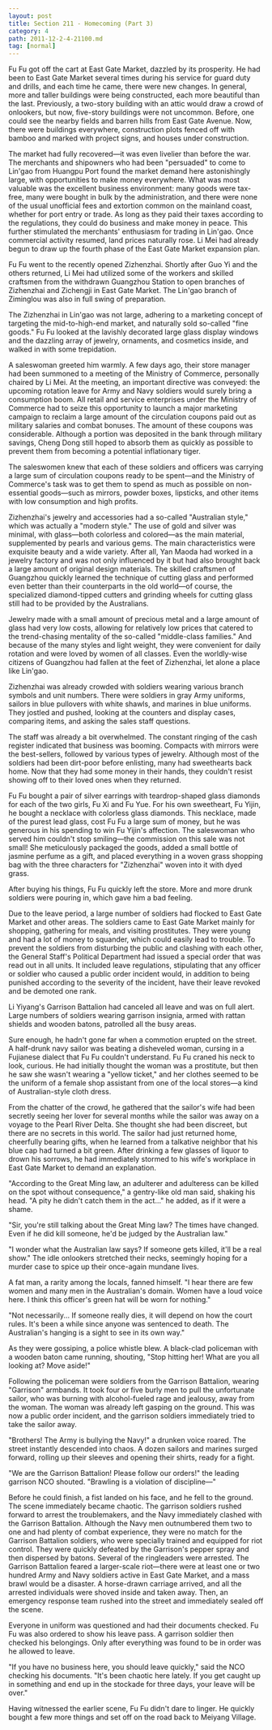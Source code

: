 ```yaml
---
layout: post
title: Section 211 - Homecoming (Part 3)
category: 4
path: 2011-12-2-4-21100.md
tag: [normal]
---
```


Fu Fu got off the cart at East Gate Market, dazzled by its prosperity. He had been to East Gate Market several times during his service for guard duty and drills, and each time he came, there were new changes. In general, more and taller buildings were being constructed, each more beautiful than the last. Previously, a two-story building with an attic would draw a crowd of onlookers, but now, five-story buildings were not uncommon. Before, one could see the nearby fields and barren hills from East Gate Avenue. Now, there were buildings everywhere, construction plots fenced off with bamboo and marked with project signs, and houses under construction.

The market had fully recovered—it was even livelier than before the war. The merchants and shipowners who had been "persuaded" to come to Lin'gao from Huangpu Port found the market demand here astonishingly large, with opportunities to make money everywhere. What was most valuable was the excellent business environment: many goods were tax-free, many were bought in bulk by the administration, and there were none of the usual unofficial fees and extortion common on the mainland coast, whether for port entry or trade. As long as they paid their taxes according to the regulations, they could do business and make money in peace. This further stimulated the merchants' enthusiasm for trading in Lin'gao. Once commercial activity resumed, land prices naturally rose. Li Mei had already begun to draw up the fourth phase of the East Gate Market expansion plan.

Fu Fu went to the recently opened Zizhenzhai. Shortly after Guo Yi and the others returned, Li Mei had utilized some of the workers and skilled craftsmen from the withdrawn Guangzhou Station to open branches of Zizhenzhai and Zichengji in East Gate Market. The Lin'gao branch of Ziminglou was also in full swing of preparation.

The Zizhenzhai in Lin'gao was not large, adhering to a marketing concept of targeting the mid-to-high-end market, and naturally sold so-called "fine goods." Fu Fu looked at the lavishly decorated large glass display windows and the dazzling array of jewelry, ornaments, and cosmetics inside, and walked in with some trepidation.

A saleswoman greeted him warmly. A few days ago, their store manager had been summoned to a meeting of the Ministry of Commerce, personally chaired by Li Mei. At the meeting, an important directive was conveyed: the upcoming rotation leave for Army and Navy soldiers would surely bring a consumption boom. All retail and service enterprises under the Ministry of Commerce had to seize this opportunity to launch a major marketing campaign to reclaim a large amount of the circulation coupons paid out as military salaries and combat bonuses. The amount of these coupons was considerable. Although a portion was deposited in the bank through military savings, Cheng Dong still hoped to absorb them as quickly as possible to prevent them from becoming a potential inflationary tiger.

The saleswomen knew that each of these soldiers and officers was carrying a large sum of circulation coupons ready to be spent—and the Ministry of Commerce's task was to get them to spend as much as possible on non-essential goods—such as mirrors, powder boxes, lipsticks, and other items with low consumption and high profits.

Zizhenzhai's jewelry and accessories had a so-called "Australian style," which was actually a "modern style." The use of gold and silver was minimal, with glass—both colorless and colored—as the main material, supplemented by pearls and various gems. The main characteristics were exquisite beauty and a wide variety. After all, Yan Maoda had worked in a jewelry factory and was not only influenced by it but had also brought back a large amount of original design materials. The skilled craftsmen of Guangzhou quickly learned the technique of cutting glass and performed even better than their counterparts in the old world—of course, the specialized diamond-tipped cutters and grinding wheels for cutting glass still had to be provided by the Australians.

Jewelry made with a small amount of precious metal and a large amount of glass had very low costs, allowing for relatively low prices that catered to the trend-chasing mentality of the so-called "middle-class families." And because of the many styles and light weight, they were convenient for daily rotation and were loved by women of all classes. Even the worldly-wise citizens of Guangzhou had fallen at the feet of Zizhenzhai, let alone a place like Lin'gao.

Zizhenzhai was already crowded with soldiers wearing various branch symbols and unit numbers. There were soldiers in gray Army uniforms, sailors in blue pullovers with white shawls, and marines in blue uniforms. They jostled and pushed, looking at the counters and display cases, comparing items, and asking the sales staff questions.

The staff was already a bit overwhelmed. The constant ringing of the cash register indicated that business was booming. Compacts with mirrors were the best-sellers, followed by various types of jewelry. Although most of the soldiers had been dirt-poor before enlisting, many had sweethearts back home. Now that they had some money in their hands, they couldn't resist showing off to their loved ones when they returned.

Fu Fu bought a pair of silver earrings with teardrop-shaped glass diamonds for each of the two girls, Fu Xi and Fu Yue. For his own sweetheart, Fu Yijin, he bought a necklace with colorless glass diamonds. This necklace, made of the purest lead glass, cost Fu Fu a large sum of money, but he was generous in his spending to win Fu Yijin's affection. The saleswoman who served him couldn't stop smiling—the commission on this sale was not small! She meticulously packaged the goods, added a small bottle of jasmine perfume as a gift, and placed everything in a woven grass shopping bag with the three characters for "Zizhenzhai" woven into it with dyed grass.

After buying his things, Fu Fu quickly left the store. More and more drunk soldiers were pouring in, which gave him a bad feeling.

Due to the leave period, a large number of soldiers had flocked to East Gate Market and other areas. The soldiers came to East Gate Market mainly for shopping, gathering for meals, and visiting prostitutes. They were young and had a lot of money to squander, which could easily lead to trouble. To prevent the soldiers from disturbing the public and clashing with each other, the General Staff's Political Department had issued a special order that was read out in all units. It included leave regulations, stipulating that any officer or soldier who caused a public order incident would, in addition to being punished according to the severity of the incident, have their leave revoked and be demoted one rank.

Li Yiyang's Garrison Battalion had canceled all leave and was on full alert. Large numbers of soldiers wearing garrison insignia, armed with rattan shields and wooden batons, patrolled all the busy areas.

Sure enough, he hadn't gone far when a commotion erupted on the street. A half-drunk navy sailor was beating a disheveled woman, cursing in a Fujianese dialect that Fu Fu couldn't understand. Fu Fu craned his neck to look, curious. He had initially thought the woman was a prostitute, but then he saw she wasn't wearing a "yellow ticket," and her clothes seemed to be the uniform of a female shop assistant from one of the local stores—a kind of Australian-style cloth dress.

From the chatter of the crowd, he gathered that the sailor's wife had been secretly seeing her lover for several months while the sailor was away on a voyage to the Pearl River Delta. She thought she had been discreet, but there are no secrets in this world. The sailor had just returned home, cheerfully bearing gifts, when he learned from a talkative neighbor that his blue cap had turned a bit green. After drinking a few glasses of liquor to drown his sorrows, he had immediately stormed to his wife's workplace in East Gate Market to demand an explanation.

"According to the Great Ming law, an adulterer and adulteress can be killed on the spot without consequence," a gentry-like old man said, shaking his head. "A pity he didn't catch them in the act..." he added, as if it were a shame.

"Sir, you're still talking about the Great Ming law? The times have changed. Even if he did kill someone, he'd be judged by the Australian law."

"I wonder what the Australian law says? If someone gets killed, it'll be a real show." The idle onlookers stretched their necks, seemingly hoping for a murder case to spice up their once-again mundane lives.

A fat man, a rarity among the locals, fanned himself. "I hear there are few women and many men in the Australian's domain. Women have a loud voice here. I think this officer's green hat will be worn for nothing."

"Not necessarily... If someone really dies, it will depend on how the court rules. It's been a while since anyone was sentenced to death. The Australian's hanging is a sight to see in its own way."

As they were gossiping, a police whistle blew. A black-clad policeman with a wooden baton came running, shouting, "Stop hitting her! What are you all looking at? Move aside!"

Following the policeman were soldiers from the Garrison Battalion, wearing "Garrison" armbands. It took four or five burly men to pull the unfortunate sailor, who was burning with alcohol-fueled rage and jealousy, away from the woman. The woman was already left gasping on the ground. This was now a public order incident, and the garrison soldiers immediately tried to take the sailor away.

"Brothers! The Army is bullying the Navy!" a drunken voice roared. The street instantly descended into chaos. A dozen sailors and marines surged forward, rolling up their sleeves and opening their shirts, ready for a fight.

"We are the Garrison Battalion! Please follow our orders!" the leading garrison NCO shouted. "Brawling is a violation of discipline—"

Before he could finish, a fist landed on his face, and he fell to the ground. The scene immediately became chaotic. The garrison soldiers rushed forward to arrest the troublemakers, and the Navy immediately clashed with the Garrison Battalion. Although the Navy men outnumbered them two to one and had plenty of combat experience, they were no match for the Garrison Battalion soldiers, who were specially trained and equipped for riot control. They were quickly defeated by the Garrison's pepper spray and then dispersed by batons. Several of the ringleaders were arrested. The Garrison Battalion feared a larger-scale riot—there were at least one or two hundred Army and Navy soldiers active in East Gate Market, and a mass brawl would be a disaster. A horse-drawn carriage arrived, and all the arrested individuals were shoved inside and taken away. Then, an emergency response team rushed into the street and immediately sealed off the scene.

Everyone in uniform was questioned and had their documents checked. Fu Fu was also ordered to show his leave pass. A garrison soldier then checked his belongings. Only after everything was found to be in order was he allowed to leave.

"If you have no business here, you should leave quickly," said the NCO checking his documents. "It's been chaotic here lately. If you get caught up in something and end up in the stockade for three days, your leave will be over."

Having witnessed the earlier scene, Fu Fu didn't dare to linger. He quickly bought a few more things and set off on the road back to Meiyang Village.